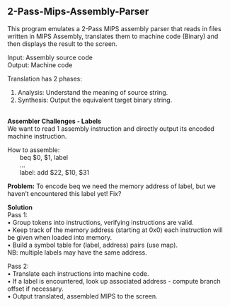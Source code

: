 ## 2-Pass-Mips-Assembly-Parser

This program emulates a 2-Pass MIPS assembly parser that reads in files written in MIPS Assembly, translates them to machine code (Binary) and then displays the result to the screen.

Input: Assembly source code  
Output: Machine code  

Translation has 2 phases:
1. Analysis: Understand the meaning of source string.
2. Synthesis: Output the equivalent target binary string.


&nbsp;  
**Assembler Challenges - Labels**  
We want to read 1 assembly instruction and directly output its encoded machine instruction.

How to assemble:  
&emsp;&emsp;beq $0, $1, label  
&emsp;&emsp;...  
&emsp;&emsp;label: add $22, $10, $31

**Problem:** To encode beq we need the memory address of label, but we haven’t encountered this label yet! Fix?

**Solution**  
Pass 1:  
• Group tokens into instructions, verifying instructions are valid.  
• Keep track of the memory address (starting at 0x0) each instruction will be given when loaded into memory.  
• Build a symbol table for (label, address) pairs (use map).  
NB: multiple labels may have the same address.  

Pass 2:  
• Translate each instructions into machine code.  
• If a label is encountered, look up associated address - compute branch offset if necessary.  
• Output translated, assembled MIPS to the screen.
